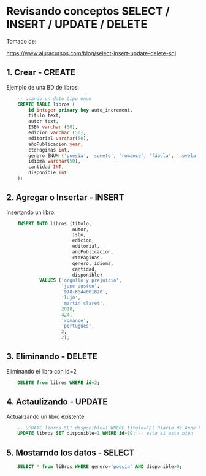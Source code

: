 # Revisando conceptos SELECT / INSERT / UPDATE / DELETE

Tomado de:

https://www.aluracursos.com/blog/select-insert-update-delete-sql

## 1. Crear - CREATE

Ejemplo de una BD de libros: 

```sql
    -- usando un dato tipo enum
    CREATE TABLE libros (
        id integer primary key auto_increment,
        titulo text,
        autor text,
        ISBN varchar (50),
        edicion varchar (50),
        editorial varchar(50),
        añoPublicacion year,
        ctdPaginas int,
        genero ENUM ('poesia', 'soneto', 'romance', 'fábula', 'novela', 'cronica', 'cuento', 'ensayo', 'biografia', 'chicklit', 'fantasia', 'distopia', 'ficcion cientifica', 'terror', 'fantastica', 'infantojuvenil', 'young adult', 'suspenso', 'autoayuda', 'negocios', 'tecnologia', 'hq', 'aventura'),
        idioma varchar(50),
        cantidad INT,
        disponible int
    );
```

## 2. Agregar o Insertar - INSERT

Insertando un libro:

```sql
    INSERT INTO libros (titulo, 
                        autor, 
                        isbn, 
                        edicion, 
                        editorial, 
                        añoPublicacion, 
                        ctdPaginas, 
                        genero, idioma, 
                        cantidad, 
                        disponible)
            VALUES ('orgullo y prejuicio', 
                    'jane austen', 
                    '978-8544001820', 
                    'lujo', 
                    'martin claret', 
                    2018, 
                    424, 
                    'romance', 
                    'portugues',
                    2, 
                    2);
```



## 3. Eliminando - DELETE

Eliminando el libro con id=2

```sql
    DELETE from libros WHERE id=2;
```


## 4. Actaulizando - UPDATE

Actualizando un libro existente

```sql
    -- UPDATE libros SET disponible=1 WHERE titulo='El Diario de Anne Frank'; // no esta bien
    UPDATE libros SET disponible=1 WHERE id=19; -- esta si esta bien
```

## 5. Mostarndo los datos - SELECT

```sql
    SELECT * from liBros WHERE genero='poesia' AND disponible>0;
```